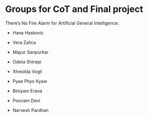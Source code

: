 # Groups for CoT and Final project

There’s No Fire Alarm for Artificial General Intelligence:
- Hana Haskovic
- Vera Zalica
- Mayur Sanpurkar

- Odeta Shtrepi
- Xhesilda Vogli
- Pyae Phyo Kyaw

- Biniyam Erana
- Poonam Devi
- Narvesh Pardhan
